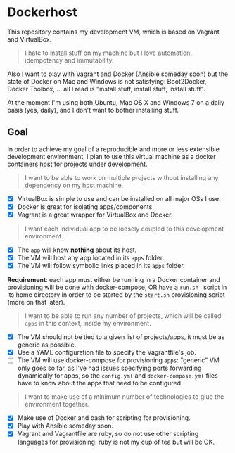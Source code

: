 # Dockerhost

This repository contains my development VM, which is based on Vagrant and VirtualBox.

> I hate to install stuff on my machine but I love automation, idempotency
> and immutability.

Also I want to play with Vagrant and Docker (Ansible someday soon) but
the state of Docker on Mac and Windows is not satisfying: Boot2Docker,
Docker Toolbox, ... all I read is "install stuff, install stuff, install stuff".

At the moment I'm using both Ubuntu, Mac OS X and Windows 7 on a daily basis
(yes, daily), and I don't want to bother installing stuff.

## Goal

In order to achieve my goal of a reproducible and more or less extensible
development environment, I plan to use this virtual machine as a docker
containers host for projects under development.

> I want to be able to work on multiple projects without
> installing any dependency on my host machine.

- [x] VirtualBox is simple to use and can be installed on all major OSs I use.
- [x] Docker is great for isolating apps/components.
- [x] Vagrant is a great wrapper for VirtualBox and Docker.

> I want each individual app to be loosely coupled
> to this development environment.

- [x] The `app` will know **nothing** about its host.
- [x] The VM will host any app located in its `apps` folder.
- [x] The VM will follow symbolic links placed in its `apps` folder.

**Requirement**: each app must either be running in a Docker container and
provisioning will be done with docker-compose, OR have a `run.sh ` script in
its home directory in order to be started by the `start.sh` provisioning
script (more on that later).

> I want to be able to run any number of projects, which will
> be called `apps` in this context, inside my environment.

- [x] The VM should not be tied to a given list of projects/apps, it
      must be as generic as possible.
- [x] Use a YAML configuration file to specify the Vagrantfile's job.
- [ ] The VM will use docker-compose for provisioning `apps`: "generic" VM only
      goes so far, as I've had issues specifying ports forwarding dynamically
      for apps, so the `config.yml` and `docker-compose.yml` files have to know
      about the apps that need to be configured

> I want to make use of a minimum number of technologies to glue
> the environment together.

- [x] Make use of Docker and bash for scripting for provisioning.
- [x] Play with Ansible someday soon.
- [x] Vagrant and Vagrantfile are ruby, so do not use other scripting languages
      for provisioning: ruby is not my cup of tea but will be OK.
